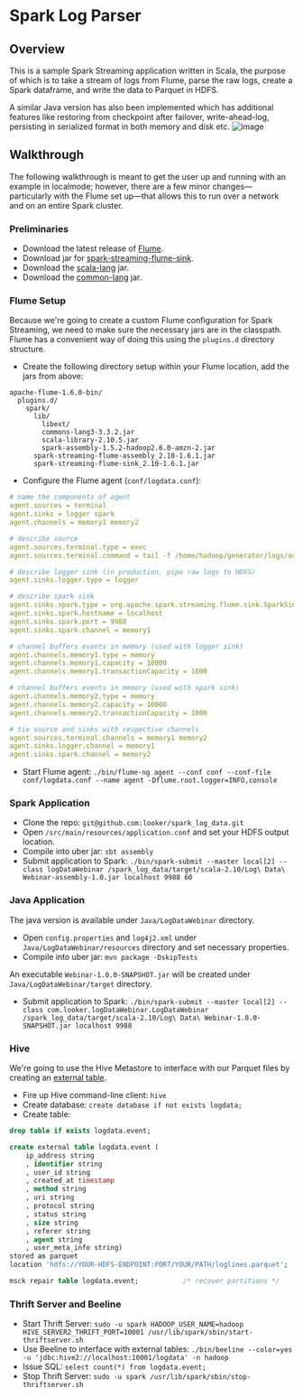 # Spark Log Parser

## Overview
This is a sample Spark Streaming application written in Scala, the purpose of which is to take a stream of logs from Flume, parse the raw logs, create a Spark dataframe, and write the data to Parquet in HDFS. 

A similar Java version has also been implemented which has additional features like restoring from checkpoint after failover, write-ahead-log, persisting in serialized format in both memory and disk etc.
![image](https://cloud.githubusercontent.com/assets/2467394/15783257/4f374d2c-2962-11e6-95b1-01edd47ed7b6.png)

## Walkthrough
The following walkthrough is meant to get the user up and running with an example in localmode; however, there are a few minor changes—particularly with the Flume set up—that allows this to run over a network and on an entire Spark cluster.

### Preliminaries
- Download the latest release of [Flume](http://www.apache.org/dyn/closer.lua/flume/1.6.0/apache-flume-1.6.0-bin.tar.gz).
- Download jar for [spark-streaming-flume-sink](http://search.maven.org/remotecontent?filepath=org/apache/spark/spark-streaming-flume-sink_2.10/1.6.1/spark-streaming-flume-sink_2.10-1.6.1.jar).
- Download the [scala-lang](http://search.maven.org/remotecontent?filepath=org/scala-lang/scala-library/2.10.5/scala-library-2.10.5.jar) jar.
- Download the [common-lang](http://search.maven.org/remotecontent?filepath=org/apache/commons/commons-lang3/3.3.2/commons-lang3-3.3.2.jar) jar.

### Flume Setup
Because we're going to create a custom Flume configuration for Spark Streaming, we need to make sure the necessary jars are in the classpath. Flume has a convenient way of doing this using the `plugins.d` directory structure.
- Create the following directory setup within your Flume location, add the jars from above:
```shell
apache-flume-1.6.0-bin/
  plugins.d/
    spark/
      lib/
        libext/
        commons-lang3-3.3.2.jar
        scala-library-2.10.5.jar
        spark-assembly-1.5.2-hadoop2.6.0-amzn-2.jar
      spark-streaming-flume-assembly_2.10-1.6.1.jar
      spark-streaming-flume-sink_2.10-1.6.1.jar
```
- Configure the Flume agent (`conf/logdata.conf`):
```YAML
# name the components of agent
agent.sources = terminal
agent.sinks = logger spark
agent.channels = memory1 memory2

# describe source
agent.sources.terminal.type = exec
agent.sources.terminal.command = tail -f /home/hadoop/generator/logs/access.log

# describe logger sink (in production, pipe raw logs to HDFS)
agent.sinks.logger.type = logger

# describe spark sink
agent.sinks.spark.type = org.apache.spark.streaming.flume.sink.SparkSink
agent.sinks.spark.hostname = localhost
agent.sinks.spark.port = 9988
agent.sinks.spark.channel = memory1

# channel buffers events in memory (used with logger sink)
agent.channels.memory1.type = memory
agent.channels.memory1.capacity = 10000
agent.channels.memory1.transactionCapacity = 1000

# channel buffers events in memory (used with spark sink)
agent.channels.memory2.type = memory
agent.channels.memory2.capacity = 10000
agent.channels.memory2.transactionCapacity = 1000

# tie source and sinks with respective channels
agent.sources.terminal.channels = memory1 memory2
agent.sinks.logger.channel = memory1
agent.sinks.spark.channel = memory2
```
- Start Flume agent: `./bin/flume-ng agent --conf conf --conf-file conf/logdata.conf --name agent -Dflume.root.logger=INFO,console`

### Spark Application
- Clone the repo: `git@github.com:looker/spark_log_data.git`
- Open `/src/main/resources/application.conf` and set your HDFS output location.
- Compile into uber jar: `sbt assembly`
- Submit application to Spark: `./bin/spark-submit --master local[2] --class logDataWebinar /spark_log_data/target/scala-2.10/Log\ Data\ Webinar-assembly-1.0.jar localhost 9988 60`

### Java Application
The java version is available under `Java/LogDataWebinar` directory.
- Open `config.properties` and `log4j2.xml` under `Java/LogDataWebinar/resources` directory and set necessary properties.
- Compile into uber jar: `mvn package -DskipTests`

An executable `Webinar-1.0.0-SNAPSHOT.jar` will be created under `Java/LogDataWebinar/target` directory.

- Submit application to Spark: `./bin/spark-submit --master local[2] --class com.looker.logDataWebinar.LogDataWebinar /spark_log_data/target/scala-2.10/Log\ Data\ Webinar-1.0.0-SNAPSHOT.jar localhost 9988`

### Hive
We're going to use the Hive Metastore to interface with our Parquet files by creating an [external table](https://cwiki.apache.org/confluence/display/Hive/LanguageManual+DDL#LanguageManualDDL-ExternalTables).
- Fire up Hive command-line client: `hive`
- Create database: `create database if not exists logdata;`
- Create table:
```sql
drop table if exists logdata.event;

create external table logdata.event (
    ip_address string
    , identifier string
    , user_id string
    , created_at timestamp
    , method string
    , uri string
    , protocol string
    , status string
    , size string
    , referer string
    , agent string
    , user_meta_info string)
stored as parquet
location 'hdfs://YOUR-HDFS-ENDPOINT:PORT/YOUR/PATH/loglines.parquet';

msck repair table logdata.event;           /* recover partitions */
```

### Thrift Server and Beeline
- Start Thrift Server: `sudo -u spark HADOOP_USER_NAME=hadoop HIVE_SERVER2_THRIFT_PORT=10001 /usr/lib/spark/sbin/start-thriftserver.sh`
- Use Beeline to interface with external tables: `./bin/beeline --color=yes -u 'jdbc:hive2://localhost:10001/logdata' -n hadoop`
- Issue SQL: `select count(*) from logdata.event;`
- Stop Thrift Server: `sudo -u spark /usr/lib/spark/sbin/stop-thriftserver.sh`

